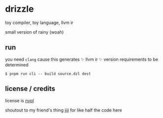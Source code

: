 # drizzle

toy compiler, toy language, llvm ir

small version of rainy (woah)

## run

you need `clang` cause this generates :sparkles: llvm ir :sparkles:
version requirements to be determined

```
$ pnpm run cli -- build source.dzl dest
```

## license / credits

license is [nvpl]

shoutout to my friend's thing [jiji] for like half the code here

[nvpl]: https://git.pixie.town/thufie/npl-builder/raw/branch/main/nvpl.md
[jiji]: https://github.com/unleashy/jiji/
